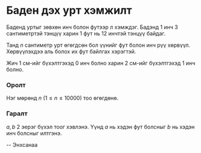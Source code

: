 Баден дэх урт хэмжилт
=====================
Баденд уртыг зөвхөн инч болон футээр л хэмждэг. Бадэнд $1$ инч $3$ сантиметртэй
тэнцүү харин $1$ фут нь $12$ инчтэй тэнцүү байдаг.

Танд $n$ сантиметр урт өгөгдсөн бол үүнийг фут болон инч рүү хөрвүүл.
Хөрвүүлэхдээ аль болох их фут байлгах хэрэгтэй.

Жич $1$ см-ийг бүхэлтгэхэд $0$ инч болно харин $2$ см-ийг бүхэлтгэхэд $1$ инч
болно.


### Оролт
Нэг мөрөнд $n$ ($1 ≤ n ≤ 10000$) тоо өгөгдөнө.


### Гаралт
$a, b$ 2 эерэг бүхэл тоог хэвлэнэ. Үүнд $a$ нь хэдэн фут болсныг $b$ нь хэдэн
инч болсныг илтгэнэ.

-- Энхсанаа
